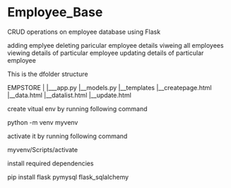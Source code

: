 # Employee_Base
CRUD operations on employee database using Flask 


adding emplyee 
deleting paricular employee details
viweing all employees
viewing details of particular employee
updating details of particular employee

This is the dfolder structure

EMPSTORE
|
|___app.py
|__models.py
|__templates
   |__createpage.html
   |__data.html
   |__datalist.html
   |__update.html


create vitual env by running following command

python -m venv myvenv

activate it by running following command

myvenv/Scripts/activate


install required dependencies

pip install flask pymysql flask_sqlalchemy





